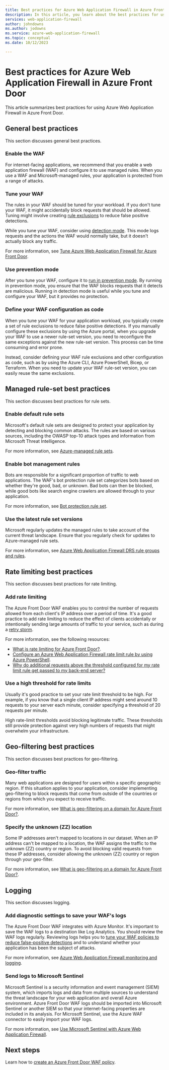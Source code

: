 ```yaml
---
title: Best practices for Azure Web Application Firewall in Azure Front Door
description: In this article, you learn about the best practices for using Azure Web Application Firewall in Azure Front Door.
services: web-application-firewall
author: johndowns
ms.author: jodowns
ms.service: azure-web-application-firewall
ms.topic: conceptual
ms.date: 10/12/2023

---
```


# Best practices for Azure Web Application Firewall in Azure Front Door

This article summarizes best practices for using Azure Web Application Firewall in Azure Front Door.

## General best practices

This section discusses general best practices.

### Enable the WAF

For internet-facing applications, we recommend that you enable a web application firewall (WAF) and configure it to use managed rules. When you use a WAF and Microsoft-managed rules, your application is protected from a range of attacks.

### Tune your WAF

The rules in your WAF should be tuned for your workload. If you don't tune your WAF, it might accidentally block requests that should be allowed. Tuning might involve creating [rule exclusions](waf-front-door-exclusion.md) to reduce false positive detections.

While you tune your WAF, consider using [detection mode](waf-front-door-policy-settings.md#waf-mode). This mode logs requests and the actions the WAF would normally take, but it doesn't actually block any traffic.

For more information, see [Tune Azure Web Application Firewall for Azure Front Door](waf-front-door-tuning.md).

### Use prevention mode

After you tune your WAF, configure it to [run in prevention mode](waf-front-door-policy-settings.md#waf-mode). By running in prevention mode, you ensure that the WAF blocks requests that it detects are malicious. Running in detection mode is useful while you tune and configure your WAF, but it provides no protection.

### Define your WAF configuration as code

When you tune your WAF for your application workload, you typically create a set of rule exclusions to reduce false positive detections. If you manually configure these exclusions by using the Azure portal, when you upgrade your WAF to use a newer rule-set version, you need to reconfigure the same exceptions against the new rule-set version. This process can be time consuming and error prone.

Instead, consider defining your WAF rule exclusions and other configuration as code, such as by using the Azure CLI, Azure PowerShell, Bicep, or Terraform. When you need to update your WAF rule-set version, you can easily reuse the same exclusions.

## Managed rule-set best practices

This section discusses best practices for rule sets.

### Enable default rule sets

Microsoft's default rule sets are designed to protect your application by detecting and blocking common attacks. The rules are based on various sources, including the OWASP top-10 attack types and information from Microsoft Threat Intelligence.

For more information, see [Azure-managed rule sets](afds-overview.md#azure-managed-rule-sets).

### Enable bot management rules

Bots are responsible for a significant proportion of traffic to web applications. The WAF's bot protection rule set categorizes bots based on whether they're good, bad, or unknown. Bad bots can then be blocked, while good bots like search engine crawlers are allowed through to your application.

For more information, see [Bot protection rule set](afds-overview.md#bot-protection-rule-set).

### Use the latest rule set versions

Microsoft regularly updates the managed rules to take account of the current threat landscape. Ensure that you regularly check for updates to Azure-managed rule sets.

For more information, see [Azure Web Application Firewall DRS rule groups and rules](waf-front-door-drs.md).

## Rate limiting best practices

This section discusses best practices for rate limiting.

### Add rate limiting

The Azure Front Door WAF enables you to control the number of requests allowed from each client's IP address over a period of time. It's a good practice to add rate limiting to reduce the effect of clients accidentally or intentionally sending large amounts of traffic to your service, such as during a [retry storm](/azure/architecture/antipatterns/retry-storm/).

For more information, see the following resources:

- [What is rate limiting for Azure Front Door?](waf-front-door-rate-limit.md).
- [Configure an Azure Web Application Firewall rate limit rule by using Azure PowerShell](waf-front-door-rate-limit-configure.md).
- [Why do additional requests above the threshold configured for my rate limit rule get passed to my back-end server?](waf-faq.yml#why-do-additional-requests-above-the-threshold-configured-for-my-rate-limit-rule-get-passed-to-my-backend-server-)

### Use a high threshold for rate limits

Usually it's good practice to set your rate limit threshold to be high. For example, if you know that a single client IP address might send around 10 requests to your server each minute, consider specifying a threshold of 20 requests per minute.

High rate-limit thresholds avoid blocking legitimate traffic. These thresholds still provide protection against very high numbers of requests that might overwhelm your infrastructure.

## Geo-filtering best practices

This section discusses best practices for geo-filtering.

### Geo-filter traffic

Many web applications are designed for users within a specific geographic region. If this situation applies to your application, consider implementing geo-filtering to block requests that come from outside of the countries or regions from which you expect to receive traffic.

For more information, see [What is geo-filtering on a domain for Azure Front Door?](waf-front-door-tutorial-geo-filtering.md).

### Specify the unknown (ZZ) location

Some IP addresses aren't mapped to locations in our dataset. When an IP address can't be mapped to a location, the WAF assigns the traffic to the unknown (ZZ) country or region. To avoid blocking valid requests from these IP addresses, consider allowing the unknown (ZZ) country or region through your geo-filter.

For more information, see [What is geo-filtering on a domain for Azure Front Door?](waf-front-door-tutorial-geo-filtering.md).

## Logging

This section discusses logging.

### Add diagnostic settings to save your WAF's logs

The Azure Front Door WAF integrates with Azure Monitor. It's important to save the WAF logs to a destination like Log Analytics. You should review the WAF logs regularly. Reviewing logs helps you to [tune your WAF policies to reduce false-positive detections](#tune-your-waf) and to understand whether your application has been the subject of attacks.

For more information, see [Azure Web Application Firewall monitoring and logging](waf-front-door-monitor.md).

### Send logs to Microsoft Sentinel

Microsoft Sentinel is a security information and event management (SIEM) system, which imports logs and data from multiple sources to understand the threat landscape for your web application and overall Azure environment. Azure Front Door WAF logs should be imported into Microsoft Sentinel or another SIEM so that your internet-facing properties are included in its analysis. For Microsoft Sentinel, use the Azure WAF connector to easily import your WAF logs.

For more information, see [Use Microsoft Sentinel with Azure Web Application Firewall](../waf-sentinel.md).

## Next steps

Learn how to [create an Azure Front Door WAF policy](waf-front-door-create-portal.md).
